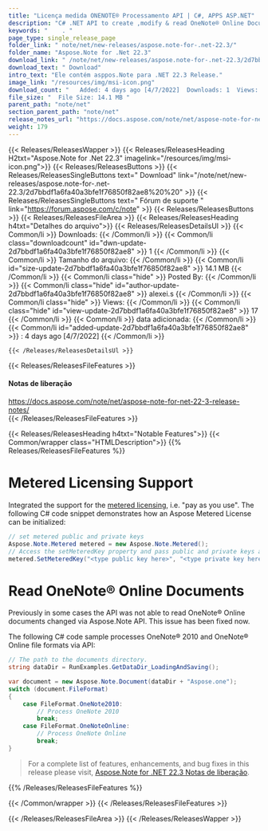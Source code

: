 ```yaml
---
title: "Licença medida ONENOTE® Processamento API | C#, APPS ASP.NET"
description: "C# .NET API to create ,modify & read OneNote® Online Documents with the option of metered licensing, i.e. pay as you use monthly billing instead of upfront."
keywords: "    . "
page_type: single_release_page
folder_link: " note/net/new-releases/aspose.note-for-.net-22.3/"
folder_name: "Aspose.Note for .Net 22.3"
download_link: " /note/net/new-releases/aspose.note-for-.net-22.3/2d7bbdf1a6fa40a3bfe1f76850f82ae8"
download_text: " Download"
intro_text: "Ele contém asppos.Note para .NET 22.3 Release."
image_link: "/resources/img/msi-icon.png"
download_count: "   Added: 4 days ago [4/7/2022]  Downloads: 1  Views: 16"
file_size: "  File Size: 14.1 MB "
parent_path: "note/net"
section_parent_path: "note/net"
release_notes_url: "https://docs.aspose.com/note/net/aspose-note-for-net-22-3-release-notes/"
weight: 179
---
```


{{< Releases/ReleasesWapper >}}
{{< Releases/ReleasesHeading H2txt="Aspose.Note for .Net 22.3" imagelink="/resources/img/msi-icon.png">}}
{{< Releases/ReleasesButtons >}}
{{< Releases/ReleasesSingleButtons text=" Download" link="/note/net/new-releases/aspose.note-for-.net-22.3/2d7bbdf1a6fa40a3bfe1f76850f82ae8%20%20" >}}
{{< Releases/ReleasesSingleButtons text=" Fórum de suporte " link="https://forum.aspose.com/c/note" >}}
{{< Releases/ReleasesButtons >}}
{{< Releases/ReleasesFileArea >}}
{{< Releases/ReleasesHeading h4txt="Detalhes do arquivo">}}
{{< Releases/ReleasesDetailsUl >}}
{{< Common/li  >}} Downloads: {{< /Common/li >}}
{{< Common/li class="downloadcount" id="dwn-update-2d7bbdf1a6fa40a3bfe1f76850f82ae8" >}} 1 {{< /Common/li >}}
{{< Common/li  >}} Tamanho do arquivo: {{< /Common/li >}}
{{< Common/li id="size-update-2d7bbdf1a6fa40a3bfe1f76850f82ae8" >}} 14.1 MB {{< /Common/li >}}
{{< Common/li  class="hide" >}} Posted By: {{< /Common/li >}}
{{< Common/li class="hide" id="author-update-2d7bbdf1a6fa40a3bfe1f76850f82ae8" >}} alexei.s {{< /Common/li >}}
{{< Common/li class="hide"  >}} Views: {{< /Common/li >}}
{{< Common/li class="hide" id="view-update-2d7bbdf1a6fa40a3bfe1f76850f82ae8" >}} 17 {{< /Common/li >}}
{{< Common/li  >}} data adicionada: {{< /Common/li >}}
{{< Common/li id="added-update-2d7bbdf1a6fa40a3bfe1f76850f82ae8" >}} : 4 days ago [4/7/2022] {{< /Common/li >}}

    {{< /Releases/ReleasesDetailsUl >}}

{{< Releases/ReleasesFileFeatures >}}
<h4>Notas de liberação</h4><div><a href="https://docs.aspose.com/note/net/aspose-note-for-net-22-3-release-notes/">https://docs.aspose.com/note/net/aspose-note-for-net-22-3-release-notes/</a></div>
{{< /Releases/ReleasesFileFeatures >}}

{{< Releases/ReleasesHeading h4txt="Notable Features">}}
{{< Common/wrapper class="HTMLDescription">}}
{{% Releases/ReleasesFileFeatures %}}

# Metered Licensing Support

Integrated the support for the [metered licensing](https://purchase.aspose.com/faqs/licensing/metered), i.e. "pay as you use". The following C# code snippet demonstrates how an Aspose Metered License can be initialized:

```csharp
// set metered public and private keys
Aspose.Note.Metered metered = new Aspose.Note.Metered();
// Access the setMeteredKey property and pass public and private keys as parameters
metered.SetMeteredKey("<type public key here>", "<type private key here>");
```

# Read OneNote&reg; Online Documents

Previously in some cases the API was not able to read OneNote&reg; Online documents changed via Aspose.Note API. This issue has been fixed now.

The following C# code sample processes OneNote&reg; 2010 and OneNote&reg; Online file formats via API:

```csharp
// The path to the documents directory.
string dataDir = RunExamples.GetDataDir_LoadingAndSaving();

var document = new Aspose.Note.Document(dataDir + "Aspose.one");
switch (document.FileFormat)
{
    case FileFormat.OneNote2010:
        // Process OneNote 2010
        break;
    case FileFormat.OneNoteOnline:
        // Process OneNote Online
        break;
}
```

> For a complete list of features, enhancements, and bug fixes in this release please visit, [Aspose.Note for .NET 22.3 Notas de liberação](https://docs.aspose.com/note/net/aspose-note-for-net-22-3-release-notes/).

{{% /Releases/ReleasesFileFeatures %}}

{{< /Common/wrapper >}}
{{< /Releases/ReleasesFileFeatures >}}

{{< /Releases/ReleasesFileArea >}}
{{< /Releases/ReleasesWapper >}}
